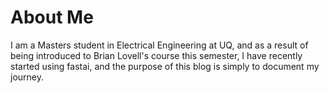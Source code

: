# About Me

I am a Masters student in Electrical Engineering at UQ, and as a result of being introduced to Brian Lovell's course this semester, I have recently started using fastai, and the purpose of this blog is simply to document my journey.

